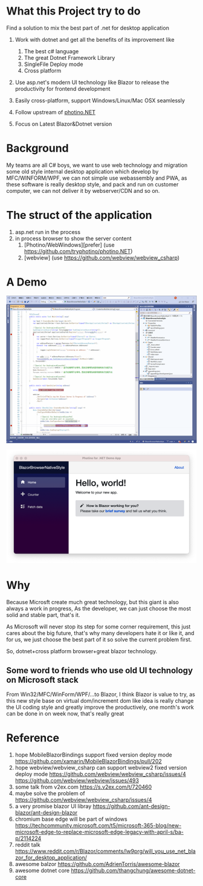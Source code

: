 # What this Project try to do

Find a solution to mix the best part of .net for desktop application

1. Work with dotnet and get all the benefits of its improvement like

    1. The best c# language
    2. The great Dotnet Framework Library
    3. SingleFile Deploy mode
    4. Cross platform

2. Use asp.net's modern UI technology like Blazor to release the productivity for frontend development
3. Easily cross-platform, support Windows/Linux/Mac OSX seamlessly
4. Follow upstream of [photino.NET](https://github.com/tryphotino/photino.NET)
5. Focus on Latest Blazor&Dotnet version

# Background

My teams are all C# boys, we want to use web technology and migration some old style internal desktop application which develop by MFC/WINFORM/WPF, we can not simple use webassembly and PWA, as these software is really desktop style, and pack and run on customer computer, we can not deliver it by webserver/CDN and so on.

# The struct of the application

1. asp.net run in the process
2. in process browser to show the server content
    1. [Photino/WebWindows][prefer] (use https://github.com/tryphotino/photino.NET)
    2. [webview] (use https://github.com/webview/webview_csharp)


# A Demo

![](desktoploveblazorweb.gif)

![](blazor_with_photino_NET.png)

# Why

Because Microsft create much great technology, but this giant is also always a work in progress, As the developer, we can just choose the most solid and stable part, that's it.

As Microsoft will never stop its step for some corner requirement, this just cares about the big future, that's why many developers hate it or like it, and for us, we just choose the best part of it so solve the current problem first.

So, dotnet+cross platform browser+great blazor technology.

## Some word to friends who use old UI technology on Microsoft stack

From Win32/MFC/WinForm/WPF/...to Blazor, I think Blazor is value to try, as this new style base on virtual dom/increment dom like idea is really change the UI coding style and greatly improve the productively, one month's work can be done in on week now, that's really great

# Reference
1. hope MobileBlazorBindings support fixed version deploy mode https://github.com/xamarin/MobileBlazorBindings/pull/202
2. hope webview/webview_csharp can support webview2 fixed version deploy mode https://github.com/webview/webview_csharp/issues/4 https://github.com/webview/webview/issues/493
3. some talk from v2ex.com https://s.v2ex.com/t/720460
4. maybe solve the problem of https://github.com/webview/webview_csharp/issues/4
5. a very promise blazor UI libray https://github.com/ant-design-blazor/ant-design-blazor
6. chromium base edge will be part of windows https://techcommunity.microsoft.com/t5/microsoft-365-blog/new-microsoft-edge-to-replace-microsoft-edge-legacy-with-april-s/ba-p/2114224
7. reddit talk https://www.reddit.com/r/Blazor/comments/lw9prg/will_you_use_net_blazor_for_desktop_application/
8. awesome balzor https://github.com/AdrienTorris/awesome-blazor
9. awesome dotnet core https://github.com/thangchung/awesome-dotnet-core
